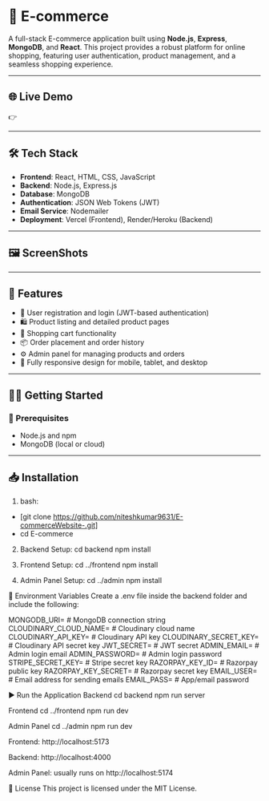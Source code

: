 # 🛒 E-commerce

A full-stack E-commerce application built using **Node.js**, **Express**, **MongoDB**, and **React**. This project provides a robust platform for online shopping, featuring user authentication, product management, and a seamless shopping experience.

---

## 🌐 Live Demo

👉 

---

## 🛠️ Tech Stack

- **Frontend**: React, HTML, CSS, JavaScript  
- **Backend**: Node.js, Express.js  
- **Database**: MongoDB  
- **Authentication**: JSON Web Tokens (JWT)  
- **Email Service**: Nodemailer  
- **Deployment**: Vercel (Frontend), Render/Heroku (Backend)

---

## 🖼️ ScreenShots

---

## 🚀 Features

- 🔐 User registration and login (JWT-based authentication)
- 🛍️ Product listing and detailed product pages
- 🛒 Shopping cart functionality
- 📦 Order placement and order history
- ⚙️ Admin panel for managing products and orders
- 📱 Fully responsive design for mobile, tablet, and desktop

---

## 🧑‍💻 Getting Started

### 🔧 Prerequisites

- Node.js and npm
- MongoDB (local or cloud)

---

## 📥 Installation

1. bash:
- [git clone https://github.com/niteshkumar9631/E-commerceWebsite-.git]
- cd E-commerce

2. Backend Setup:
cd backend
npm install

3. Frontend Setup:
cd ../frontend
npm install

3. Admin Panel Setup:
cd ../admin
npm install

🔐 Environment Variables
Create a .env file inside the backend folder and include the following:

MONGODB_URI=              # MongoDB connection string
CLOUDINARY_CLOUD_NAME=    # Cloudinary cloud name
CLOUDINARY_API_KEY=       # Cloudinary API key
CLOUDINARY_SECRET_KEY=    # Cloudinary API secret key
JWT_SECRET=               # JWT secret
ADMIN_EMAIL=              # Admin login email
ADMIN_PASSWORD=           # Admin login password
STRIPE_SECRET_KEY=        # Stripe secret key
RAZORPAY_KEY_ID=          # Razorpay public key
RAZORPAY_KEY_SECRET=      # Razorpay secret key
EMAIL_USER=               # Email address for sending emails
EMAIL_PASS=               # App/email password

▶️ Run the Application
Backend
cd backend
npm run server

Frontend
cd ../frontend
npm run dev

Admin Panel
cd ../admin
npm run dev

Frontend: http://localhost:5173

Backend: http://localhost:4000

Admin Panel: usually runs on http://localhost:5174

📜 License
This project is licensed under the MIT License.
